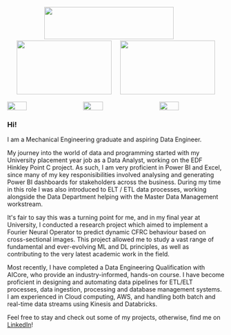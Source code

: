 <p align="center">
  <img src="https://github.com/elliotbancroft10/elliotbancroft10/assets/142234015/0e757fb8-1aae-495c-bcad-739197ad552b" width="300" height="75">
&nbsp; &nbsp; &nbsp; &nbsp;
  <img src="https://github.com/elliotbancroft10/elliotbancroft10/assets/142234015/2d018206-8309-49d4-99b3-9069112a0b27" width="220" height="125">
&nbsp; &nbsp;
  <img src="https://github.com/elliotbancroft10/elliotbancroft10/assets/142234015/102ca974-7da1-4fdc-9aac-af49233a4e27" width="220" height="125">
</p>

<div style="display: flex; justify-content: space-between;">
  <img src="https://github.com/elliotbancroft10/elliotbancroft10/assets/142234015/0e757fb8-1aae-495c-bcad-739197ad552b" style="width: 30%; border: none;">
  <img src="https://github.com/elliotbancroft10/elliotbancroft10/assets/142234015/2d018206-8309-49d4-99b3-9069112a0b27" style="width: 30%; border: none;">
  <img src="https://github.com/elliotbancroft10/elliotbancroft10/assets/142234015/102ca974-7da1-4fdc-9aac-af49233a4e27" style="width: 30%; border: none;">
</div>

### Hi!

I am a Mechanical Engineering graduate and aspiring Data Engineer. 

My journey into the world of data and programming started with my University placement year job as a Data Analyst, working on the EDF Hinkley Point C project. As such, I am very proficient in Power BI and Excel, since many of my key responisibilities involved analysing and generating Power BI dashboards for stakeholders across the business. During my time in this role I was also introduced to ELT / ETL data processes, working alongside the Data Department helping with the Master Data Management workstream.  

It's fair to say this was a turning point for me, and in my final year at University, I conducted a research project which aimed to implement a Fourier Neural Operator to predict dynamic CFRC behaviour based on cross-sectional images. This project allowed me to study a vast range of fundamental and ever-evolving ML and DL principles, as well as contributing to the very latest academic work in the field.

Most recently, I have completed a Data Engineering Qualification with AICore, who provide an industry-informed, hands-on course. I have become proficient in designing and automating data pipelines for ETL/ELT processes, data ingestion, processing and database management systems. I am experienced in Cloud computing, AWS, and handling both batch and real-time data streams using Kinesis and Databricks.

Feel free to stay and check out some of my projects, otherwise, find me on [LinkedIn](https://www.linkedin.com/in/elliotbancroft/)!
